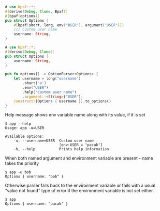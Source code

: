 
````rust
# use bpaf::*;
#[derive(Debug, Clone, Bpaf)]
#[bpaf(options)]
pub struct Options {
    #[bpaf(short, long, env("USER"), argument("USER"))]
    /// Custom user name
    username: String,
}
````

````rust
# use bpaf::*;
#[derive(Debug, Clone)]
pub struct Options {
    username: String,
}

pub fn options() -> OptionParser<Options> {
    let username = long("username")
        .short('u')
        .env("USER")
        .help("Custom user name")
        .argument::<String>("USER");
    construct!(Options { username }).to_options()
}
````

Help message shows env variable name along with its value, if it is set



```text
$ app --help
Usage: app -u=USER

Available options:
    -u, --username=USER  Custom user name
                         [env:USER = "pacak"]
    -h, --help           Prints help information
```


When both named argument and environment variable are present - name takes the priority



```text
$ app -u bob
Options { username: "bob" }
```


Otherwise parser falls back to the environment variable or fails with a usual "value not found"
type of error if the environment variable is not set either.



```text
$ app 
Options { username: "pacak" }
```

